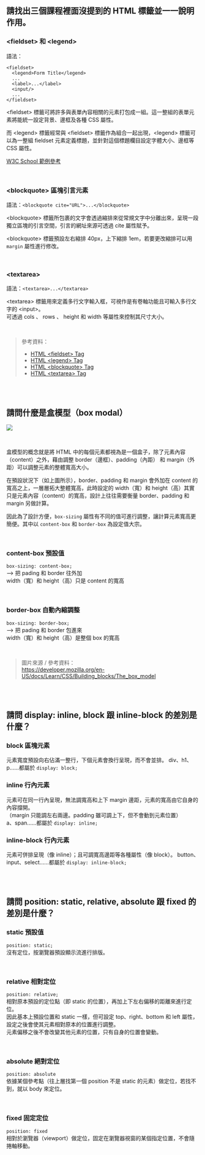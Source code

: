 ## 請找出三個課程裡面沒提到的 HTML 標籤並一一說明作用。

### \<fieldset> 和 \<legend>
語法：  
```htmlembedded=
<fieldset>
  <legend>Form Title</legend>
  ...
  <label>...</label>
  <input/>
  ...
</fieldset>
```

\<fieldset> 標籤可將許多與表單內容相關的元素打包成一組。這一整組的表單元素將能統一設定背景、邊框及各種 CSS 屬性。  

而 \<legend> 標籤經常與 \<fieldset> 標籤作為組合一起出現，\<legend> 標籤可以為一整組 fieldset 元素定義標題，並針對這個標題欄目設定字體大小、邊框等 CSS 屬性。

[W3C School 範例參考](https://www.w3schools.com/tags/tryit.asp?filename=tryhtml_fieldset_css)

<br>

### \<blockquote> 區塊引言元素
語法：`<blockquote cite="URL">...</blockquote>`
  
\<blockquote> 標籤所包裹的文字會透過縮排來從常規文字中分離出來，呈現一段獨立區塊的引言空間，引言的網址來源可透過 cite 屬性賦予。
  
\<blockquote> 標籤預設左右縮排 40px，上下縮排 1em，若要更改縮排可以用 `margin` 屬性進行修改。

<br>

### \<textarea>
語法：`<textarea>...</textarea>`  

\<textarea> 標籤用來定義多行文字輸入框，可視作是有卷軸功能且可輸入多行文字的 \<input>。  
可透過 cols 、 rows 、 height 和 width 等屬性來控制其尺寸大小。

<br>

> 參考資料：
> * [HTML \<fieldset> Tag](https://www.w3schools.com/tags/tag_fieldset.asp)  
> * [HTML \<legend> Tag](https://www.w3schools.com/tags/tag_legend.asp)  
> * [HTML \<blockquote> Tag](https://www.w3schools.com/tags/tag_blockquote.asp)  
> * [HTML \<textarea> Tag](https://www.w3schools.com/tags/tag_textarea.asp)  

<br>
<br>



## 請問什麼是盒模型（box modal）

![](https://mdn.mozillademos.org/files/16560/box-model-devtools.png)

<br>

盒模型的概念就是將 HTML 中的每個元素都視為是一個盒子，除了元素內容（content）之外，藉由調整 border（邊框）、padding（內距） 和 margin（外距）可以調整元素的整體寬高大小。

在預設狀況下（如上圖所示），border、padding 和 margin 會外加在 content 的寬高之上，一層層拓大整體寬高，此時設定的 width（寬）和 height（高）其實只是元素內容（content）的寬高，設計上往往需要衡量 border、padding 和 margin 另做計算。  

因此為了設計方便，`box-sizing` 屬性有不同的值可進行調整，讓計算元素寬高更簡便。其中以 `content-box` 和 `border-box` 為設定值大宗。

<br>

### content-box 預設值
`box-sizing: content-box;`  
--> 把 pading 和 border 往外加  
width（寬）和 height（高）只是 content 的寬高

<br>

### border-box 自動內縮調整
`box-sizing: border-box;`  
--> 把 pading 和 border 包進來  
width（寬）和 height（高）是整個 box 的寬高

<br>

> 圖片來源 / 參考資料：  
> https://developer.mozilla.org/en-US/docs/Learn/CSS/Building_blocks/The_box_model

<br>
<br>



## 請問 display: inline, block 跟 inline-block 的差別是什麼？

### block 區塊元素
  元素寬度預設向右佔滿一整行，下個元素會換行呈現，而不會並排。
  div、h1、p......都屬於 `display: block;`
  
### inline 行內元素
  元素可在同一行內呈現，無法調寬高和上下 margin 邊距，元素的寬高由它自身的內容撐開。  
  （margin 只能調左右兩邊。padding 雖可調上下，但不會動到元素位置）  
  a、span......都屬於 `display: inline;`

### inline-block 行內元素 
  元素可併排呈現（像 inline）；且可調寬高邊距等各種屬性（像 block）。
  button、input、select......都屬於 `display: inline-block;` 

<br>
<br>



## 請問 position: static, relative, absolute 跟 fixed 的差別是什麼？

### static 預設值
`position: static;`  
沒有定位，按瀏覽器預設顯示流進行排版。

<br>

### relative 相對定位
`position: relative;`  
相對原本預設的定位點（即 static 的位置），再加上下左右偏移的距離來進行定位。  
因此基本上預設位置和 static 一樣，但可設定 top、right、bottom 和 left 屬性，設定之後會使其元素相對原本的位置進行調整。  
元素偏移之後不會改變其他元素的位置，只有自身的位置會變動。  

<br>

### absolute 絕對定位
`position: absolute`  
依據某個參考點（往上層找第一個 position 不是 static 的元素）做定位，若找不到，就以 body 來定位。

<br>

### fixed 固定定位
`position: fixed`  
相對於瀏覽器（viewport）做定位，固定在瀏覽器視窗的某個指定位置，不會隨捲軸移動。


